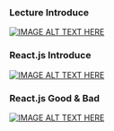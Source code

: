 ### Lecture Introduce
[![IMAGE ALT TEXT HERE](http://img.youtube.com/vi/GEoNiUcVwjE/0.jpg)](http://www.youtube.com/watch?v=GEoNiUcVwjE)


### React.js Introduce
[![IMAGE ALT TEXT HERE](http://img.youtube.com/vi/H24D0GveBYY/0.jpg)](http://www.youtube.com/watch?v=H24D0GveBYY)


### React.js Good & Bad
[![IMAGE ALT TEXT HERE](http://img.youtube.com/vi/fISs08P6eMc/0.jpg)](http://www.youtube.com/watch?v=fISs08P6eMc)
